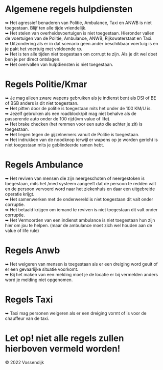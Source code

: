 # Algemene regels hulpdiensten 

 ➥ Het agressief benaderen van Politie, Ambulance, Taxi en ANWB is niet toegestaan. Blijf ten alle tijde vriendelijk.</br>
 ➥ Het stelen van overheidsvoertuigen is niet toegestaan. Hieronder vallen de voertuigen van de Politie, Ambulance, ANWB, Rijkswaterstaat en Taxi.</br>
    ➥ Uitzondering als er in dat scenario geen ander beschikbaar voertuig is en je pakt het voertuig met voldoende rp.</br>
 ➥ Het is ten alle tijden niet toegestaan om corrupt te zijn. Als je dit wel doet ben je per direct ontslagen.</br>
 ➥ Het overvallen van hulpdiensten is niet toegestaan.</br>





# Regels Politie/Kmar


 ➥ Je mag alleen zware wapens gebruiken als je indienst bent als DSI of BE of BSB anders is dit niet toegestaan.</br>
 ➥ Het pitten door de politie is toegestaan mits het onder de 100 KM/U is. </br>
 ➥ Jezelf gebruiken als een roadblock/pit mag niet behalve als de passerende auto onder de 100 rijd(ivm value of life). </br>
 ➥ Het brake checken (het remmen voor een auto die achter je zit) is toegestaan. </br>
 ➥ Het liegen tegen de gijzelnemers vanuit de Politie is toegestaan.</br>
 ➥ Het indrukken van de noodknop terwijl er wapens op je worden gericht is niet toegestaan mits je geblindeerde ramen hebt.</br>

# Regels Ambulance
 ➥ Het reviven van mensen die zijn neergeschoten of neergestoken is toegestaan, mits het /med systeem aangeeft dat de persoon te redden valt en de persoon vervoerd word naar het ziekenhuis en daar een uitgebreide operatie krijgt.</br>
 ➥ Het samenwerken met de onderwereld is niet toegestaan dit valt onder corruptie.</br>
 ➥ Het betaald krijgen om iemand te reviven is niet toegestaan dit valt onder corruptie.</br>
 ➥ Het Vermoorden van een indienst ambulance is niet toegestaan hun zijn hier om jou te helpen. (maar de ambulance moet zich wel houden aan de value of life rule)</br>

# Regels Anwb
 ➥ Het weigeren van mensen is toegestaan als er een dreiging word geuit of er een gevaarlijke situatie voorkomt. </br>
 ➥ Bij het maken van een melding moet je de locatie er bij vermelden anders word je melding niet opgenomen. </br>
 

# Regels Taxi
 ➥ Taxi mag personen weigeren als er een dreiging vormt of is voor de chauffeur van de taxi.</br>


# Let op! niet alle regels zullen hierboven vermeld worden!
© 2022 Vossendijk
